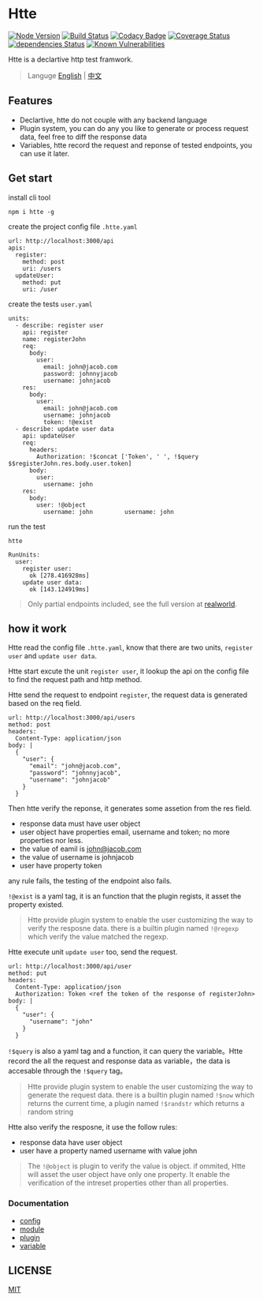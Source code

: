 # Htte

[![Node Version](https://img.shields.io/badge/node-%3E=4-brightgreen.svg)](https://www.npmjs.com/package/htte)
[![Build Status](https://travis-ci.org/sigoden/htte.svg?branch=master)](https://travis-ci.org/sigoden/htte)
[![Codacy Badge](https://api.codacy.com/project/badge/Grade/f019843d36f643378a26840660c10f61)](https://www.codacy.com/app/sigoden/htte?utm_source=github.com&amp;utm_medium=referral&amp;utm_content=sigoden/htte&amp;utm_campaign=Badge_Grade)
[![Coverage Status](https://coveralls.io/repos/github/sigoden/htte/badge.svg?branch=master)](https://coveralls.io/github/sigoden/htte?branch=master)
[![dependencies Status](https://david-dm.org/sigoden/htte/status.svg)](https://david-dm.org/sigoden/htte)
[![Known Vulnerabilities](https://snyk.io/test/github/sigoden/htte/badge.svg?targetFile=package.json)](https://snyk.io/test/github/sigoden/htte?targetFile=package.json)

Htte is a declartive http test framwork.

> Languge [English](README.md) | [中文](README.zh.md)

## Features

- Declartive, htte do not couple with any backend language
- Plugin system, you can do any you like to generate or process request data, feel free to diff the response data
- Variables, htte record the request and reponse of tested endpoints, you can use it later. 

## Get start

install cli tool

```
npm i htte -g
```

create the project config file `.htte.yaml`
```
url: http://localhost:3000/api
apis:
  register: 
    method: post
    uri: /users
  updateUser:
    method: put
    uri: /user
```

create the tests `user.yaml`
```
units:
  - describe: register user
    api: register
    name: registerJohn
    req:
      body:
        user:
          email: john@jacob.com
          password: johnnyjacob
          username: johnjacob
    res:
      body:
        user:
          email: john@jacob.com
          username: johnjacob
          token: !@exist
  - describe: update user data
    api: updateUser
    req:
      headers:
        Authorization: !$concat ['Token', ' ', !$query $$registerJohn.res.body.user.token]
      body:
        user:
          username: john
    res:
      body:
        user: !@object
          username: john         username: john
```

run the test

```
htte

RunUnits:
  user:
    register user:
      ok [278.416928ms]
    update user data:
      ok [143.124919ms]
```

> Only partial endpoints included, see the full version at [realworld](https://github.com/sigoden/node-express-realworld-example-app.git).

## how it work

Htte read the config file `.htte.yaml`, know that there are two units, `register user` and `update user data`.

Htte start excute the unit `register user`, it lookup the api on the config file to find the request path and http method.

Htte send the request to endpoint `register`, the request data is generated based on the req field.

```
url: http://localhost:3000/api/users
method: post
headers:
  Content-Type: application/json
body: |
  {
    "user": {
      "email": "john@jacob.com",
      "password": "johnnyjacob",
      "username": "johnjacob"
    }
  }
```

Then htte verify the reponse, it generates some assetion from the res field.

- response data must have user object
- user object have properties email, username and token; no more properties nor less.
- the value of eamil is john@jacob.com
- the value of username is johnjacob
- user have property token

any rule fails, the testing of the endpoint also fails.

`!@exist` is a yaml tag, it is an function that the plugin regists, it asset the property existed.

> Htte provide plugin system to enable the user customizing the way to verify the resposne data. there is a builtin plugin named `!@regexp` which verify the value matched the regexp.

Htte execute unit `update user` too, send the request.

```
url: http://localhost:3000/api/user
method: put
headers:
  Content-Type: application/json
  Authorization: Token <ref the token of the response of registerJohn>
body: |
  {
    "user": {
      "username": "john"
    }
  }
```

`!$query` is also a yaml tag and a function, it can query the variable。Htte record the all the request and response data as variable，the data is accesable through the `!$query` tag。

> Htte provide plugin system to enable the user customizing the way to generate the request data. there is a builtin plugin named `!$now` which returns the current time, a plugin named `!$randstr` which returns a random string

Htte also verify the resposne, it use the follow rules:

- response data have user object
- user have a property named username with value john

> The `!@object` is plugin to verify the value is object. if ommited, Htte will asset the user object have only one property. It enable the verification of the intreset properties other than all properties.

### Documentation

- [config](https://github.com/sigoden/htte/blob/master/docs/config.md)
- [module](https://github.com/sigoden/htte/blob/master/docs/module.md)
- [plugin](https://github.com/sigoden/htte/blob/master/docs/plugin.md)
- [variable](https://github.com/sigoden/htte/blob/master/docs/variable.md)

## LICENSE

[MIT](https://github.com/sigoden/htte/blob/master/LICENSE)
